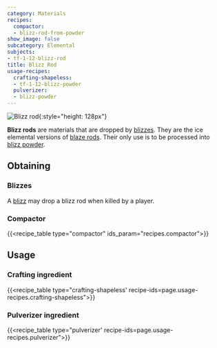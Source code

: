 ```yaml
---
category: Materials
recipes:
  compactor:
  - blizz-rod-from-powder
show_image: false
subcategory: Elemental
subjects:
- tf-1-12-blizz-rod
title: Blizz Rod
usage-recipes:
  crafting-shapeless:
  - tf-1-12-blizz-powder
  pulverizer:
  - blizz-powder
---
```


![Blizz rod](/images/docs/1.12/thermal-foundation/blizz-rod.png){:style="height: 128px"}


**Blizz rods** are materials that are dropped by [blizzes](../blizz/). They
are the ice elemental versions of [blaze
rods](https://minecraft.gamepedia.com/Blaze_Rod). Their only use is to be
processed into [blizz powder](../blizz-powder/).


Obtaining
---------

### Blizzes
A [blizz](../blizz/) may drop a blizz rod when killed by a player.

### Compactor
{{<recipe_table type="compactor" ids_param="recipes.compactor">}}


Usage
-----

### Crafting ingredient
{{<recipe_table type="crafting-shapeless' recipe-ids=page.usage-recipes.crafting-shapeless">}}

### Pulverizer ingredient
{{<recipe_table type="pulverizer' recipe-ids=page.usage-recipes.pulverizer">}}
